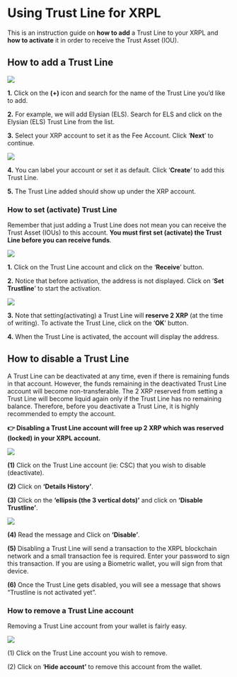 # Using Trust Line for XRPL

This is an instruction guide on **how to add** a Trust Line to your XRPL and **how to activate** it in order to receive the Trust Asset (IOU).

## **How to add a Trust Line**

![](https://cdn-images-1.medium.com/max/800/1\*lY5Y27i2brdg7bwA4sLzyA.png)

**1.** Click on the **(+)** icon and search for the name of the Trust Line you’d like to add.

**2.** For example, we will add Elysian (ELS). Search for ELS and click on the Elysian (ELS) Trust Line from the list.

**3.** Select your XRP account to set it as the Fee Account. Click ‘**Next**’ to continue.

![](https://cdn-images-1.medium.com/max/800/1\*W\_1Zo76BdeRI8DjhPlz-xA.png)

**4.** You can label your account or set it as default. Click ‘**Create**’ to add this Trust Line.

**5.** The Trust Line added should show up under the XRP account.

### **How to set (activate) Trust Line**

Remember that just adding a Trust Line does not mean you can receive the Trust Asset (IOUs) to this account. **You must first set (activate) the Trust Line before you can receive funds**.

![](https://cdn-images-1.medium.com/max/800/1\*\_WRbrEvVrLNwPAaiCD5rmA.png)

**1.** Click on the Trust Line account and click on the ‘**Receive**’ button.

**2.** Notice that before activation, the address is not displayed. Click on ‘**Set Trustline**’ to start the activation.

![](https://cdn-images-1.medium.com/max/800/1\*zi-7SttqbjOf6c3Vxk-Xmw.png)

**3.** Note that setting(activating) a Trust Line will **reserve 2 XRP** (at the time of writing). To activate the Trust Line, click on the ‘**OK**’ button.

**4.** When the Trust Line is activated, the account will display the address.

## How to disable a Trust Line <a href="#1a2e" id="1a2e"></a>

A Trust Line can be deactivated at any time, even if there is remaining funds in that account. However, the funds remaining in the deactivated Trust Line account will become non-transferable. The 2 XRP reserved from setting a Trust Line will become liquid again only if the Trust Line has no remaining balance. Therefore, before you deactivate a Trust Line, it is highly recommended to empty the account.

**👉 Disabling a Trust Line account will free up 2 XRP which was reserved (locked) in your XRPL account.**

![](https://miro.medium.com/max/1400/1\*yyy4DhmIyq24ihp0kGsTWg.png)

**(1)** Click on the Trust Line account (ie: CSC) that you wish to disable (deactivate).

**(2)** Click on **‘Details History’**.

**(3)** Click on the **‘ellipsis (the 3 vertical dots)’** and click on **‘Disable Trustline’**.

![](https://miro.medium.com/max/1400/1\*nfPXrwg89G4MmZWWtFBVtg.png)

**(4)** Read the message and Click on **‘Disable’**.

**(5)** Disabling a Trust Line will send a transaction to the XRPL blockchain network and a small transaction fee is required. Enter your password to sign this transaction. If you are using a Biometric wallet, you will sign from that device.

**(6)** Once the Trust Line gets disabled, you will see a message that shows “Trustline is not activated yet”.

### How to remove a Trust Line account <a href="#1a96" id="1a96"></a>

Removing a Trust Line account from your wallet is fairly easy.

![](https://miro.medium.com/max/1400/1\*B-FwPtr26Dw-n99S7Ur9gg.png)

(1) Click on the Trust Line account you wish to remove.

(2) Click on ‘**Hide account’** to remove this account from the wallet.
